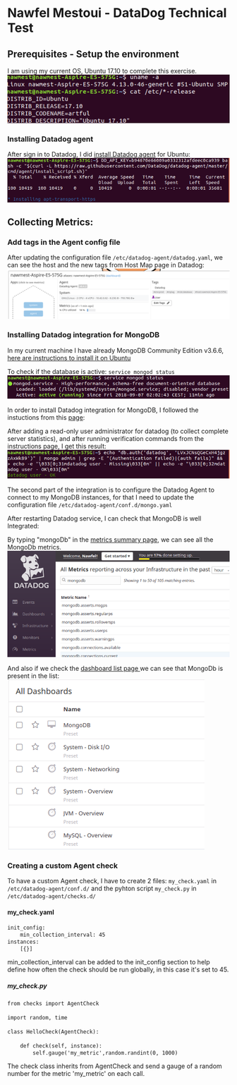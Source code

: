 
# Nawfel Mestoui - DataDog Technical Test

## Prerequisites - Setup the environment
I am using my current OS, Ubuntu 17.10 to complete this exercise.
<img src="screens/os-version.png"></img>
### Installing Datadog agent
After sign in to Datadog, I did <a href="https://app.datadoghq.com/account/settings#agent/ubuntu">install Datadog agent</a> for Ubuntu:
<img src="screens/install-agent.png"></img>

## [](https://github.com/DataDog/hiring-engineers/tree/solutions-engineer#collecting-metrics)Collecting Metrics:

### Add tags in the Agent config file
After updating the configuration file `/etc/datadog-agent/datadog.yaml`, we can see the host and the new tags from Host Map page in Datadog:
<img src="screens/agent-tags.png"></img>

### Installing Datadog integration for MongoDB
In my current machine I have already MongoDB Community Edition v3.6.6, <a href="https://docs.mongodb.com/manual/tutorial/install-mongodb-on-ubuntu/">here are instructions to install it on Ubuntu</a>

To check if the database is active:
`service mongod status`
<img src="screens/mongod-status.png"></img>

In order to install Datadog integration for MongoDB, I followed the instuctions from this <a href="https://app.datadoghq.com/account/settings#integrations/mongodb">page</a>:

After adding a read-only user administrator for datadog (to collect complete server statistics),
and after running verification commands from the instructions page, I get this result:
<img src="screens/mongod-verification.png"></img>

The second part of the integration is to configure the Datadog Agent to connect to my MongoDB instances, for that I need to update the configuration file `/etc/datadog-agent/conf.d/mongo.yaml`

After restarting Datadog service, I can check that MongoDB is well Integrated:

By typing "mongoDb" in the <a href="https://app.datadoghq.com/metric/summary"> metrics summary page</a>, we can see all the MongoDb metrics.
<img src="screens/mongo-metrics.png"></img>

And also if we check the <a href="https://app.datadoghq.com/dashboard/lists">dashboard list page <a/> we can see that MongoDb is present in the list:
<img src="screens/mongo-list.png"></img>

### Creating a custom Agent check
To have a custom Agent check, I have to create 2 files: `my_check.yaml` in `/etc/datadog-agent/conf.d/` and the pyhton script `my_check.py` in `/etc/datadog-agent/checks.d/`

#### my_check.yaml
```
init_config:
	min_collection_interval: 45
instances:
    [{}]
 ```   
min_collection_interval can be added to the init_config section to help define how often the check should be run globally, in this case it's set to 45.

##### my_check.py
```
from checks import AgentCheck

import random, time

class HelloCheck(AgentCheck):

    def check(self, instance):
        self.gauge('my_metric',random.randint(0, 1000)
```
The check class inherits from AgentCheck and send a gauge of a random number for the metric 'my_metric' on each call.

